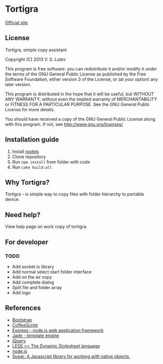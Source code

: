 # Tortigra #
[Official site](https://github.com/vslutov/tortigra)


## License ##

Tortigra, simple copy assistant

Copyright (C) 2013 V. S. Lutov

This program is free software: you can redistribute it and/or modify it under 
the terms of the GNU General Public License as published by the Free Software 
Foundation, either version 3 of the License, or (at your option) any later 
version.

This program is distributed in the hope that it will be useful, but WITHOUT ANY 
WARRANTY; without even the implied warranty of MERCHANTABILITY or FITNESS FOR A 
PARTICULAR PURPOSE. See the GNU General Public License for more details.

You should have received a copy of the GNU General Public License along with 
this program. If not, see http://www.gnu.org/licenses/


## Installation guide ##

1. Install [nodejs](http://nodejs.org/)
2. Clone repository
3. Run `npm install` from folder with code
4. Run `cake build:all`


## Why Tortigra? ##

Tortigra - is simple way to copy files with folder hierarchy to portable device.

## Need help? ##

View help page on work copy of tortigra.

## For developer ##

### TODO ###

- Add socket.io library
- Add normal select start folder interface
- Add on the air copy
- Add complete dialog
- Split file and folder array
- Add logo

## References ##

+ [Bootstrap](http://twitter.github.io/bootstrap/index.html)
+ [CoffeeScript](http://coffeescript.org/)
+ [Express - node.js web application framework](http://expressjs.com/)
+ [Jade - template engine](https://github.com/visionmedia/jade)
+ [jQuery](http://jquery.com/)
+ [LESS << The Dynamic Stylesheet language](http://lesscss.org/)
+ [node.js](http://nodejs.org/)
+ [Sugar: A Javascript library for working with native objects.](http://sugarjs.com/)
